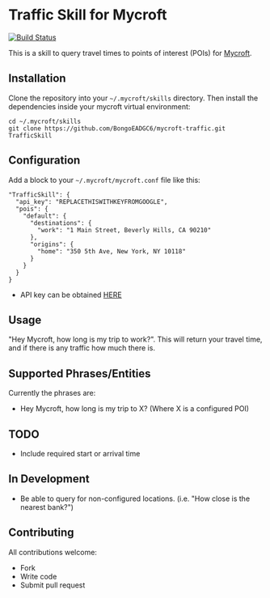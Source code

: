 
# Traffic Skill for Mycroft
[![Build Status](https://travis-ci.org/BongoEADGC6/mycroft-homeassistant.svg?branch=master)](https://travis-ci.org/BongoEADGC6/mycroft-homeassistant)

This is a skill to query travel times to points of interest (POIs) for
[Mycroft](https://mycroft.ai). 

## Installation

Clone the repository into your `~/.mycroft/skills` directory. Then install the
dependencies inside your mycroft virtual environment:

```
cd ~/.mycroft/skills
git clone https://github.com/BongoEADGC6/mycroft-traffic.git TrafficSkill
```

## Configuration

Add a block to your `~/.mycroft/mycroft.conf` file like this:

```
"TrafficSkill": {
  "api_key": "REPLACETHISWITHKEYFROMGOOGLE",
  "pois": {
    "default": {
      "destinations": {
        "work": "1 Main Street, Beverly Hills, CA 90210"
      },
      "origins": {
        "home": "350 5th Ave, New York, NY 10118"
      }
    }
  }
}
```
* API key can be obtained [HERE](https://developers.google.com/maps/documentation/directions/start#get-a-key)

## Usage

"Hey Mycroft, how long is my trip to work?". 
This will return your travel time, and if there is any traffic how much there is.


## Supported Phrases/Entities
Currently the phrases are:
* Hey Mycroft, how long is my trip to X? (Where X is a configured POI)



## TODO
* Include required start or arrival time

## In Development
* Be able to query for non-configured locations. (i.e. "How close is the nearest bank?")


## Contributing

All contributions welcome:

* Fork
* Write code
* Submit pull request

